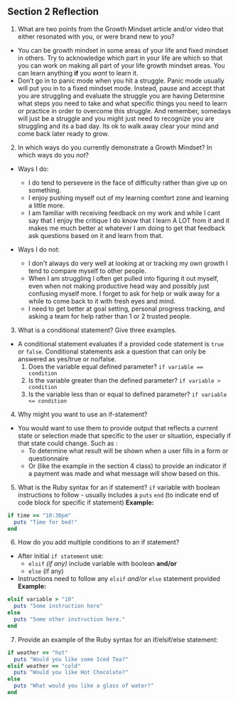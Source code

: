 ## Section 2 Reflection

1. What are two points from the Growth Mindset article and/or video that either resonated with you, or were brand new to you?
  - You can be growth mindset in some areas of your life and fixed mindset in others. Try to acknowledge which part in your life are which so that you can work on making all part of your life growth mindset areas. You can learn anything **if** you *want* to learn it.
  - Don’t go in to panic mode when you hit a struggle. Panic mode usually will put you in to a fixed mindset mode. Instead, pause and accept that you are struggling and evaluate the struggle you are having Determine what steps you need to take and what specific things you need to learn or practice in order to overcome this struggle. And  remember, somedays will just be a struggle and you might just need to recognize you are struggling and its a bad day. Its ok to walk away clear your mind and come back later ready to grow.

2. In which ways do you currently demonstrate a Growth Mindset? In which ways do you _not_?
  - Ways I do:
    * I do tend to persevere in the face of difficulty rather than give up on something.
    * I enjoy pushing myself out of my learning comfort zone and learning a little more.
    * I am familiar with receiving feedback on my work and while I cant say that I enjoy the critique I do know that I learn A LOT from it and it makes me much better at whatever I am doing to get that feedback ask questions based on it and learn from that.

  - Ways I do not:
    * I don't always do very well at looking at or tracking my own growth I tend to compare myself to other people.
    * When I am struggling I often get pulled into figuring it out myself, even when not making productive head way and possibly just confusing myself more. I forget to ask for help or walk away for a while to come back to it with fresh eyes and mind.
    * I need to get better at goal setting, personal progress tracking, and asking a team for help rather than 1 or 2 trusted people.

3. What is a conditional statement? Give three examples.
  - A conditional statement evaluates if a provided code statement is `true` or `false`. Conditional statements ask a question that can only be answered as yes/true or no/false.
    1. Does the variable equal defined parameter? `if variable == condition`
    2. Is the variable greater than the defined parameter? `if variable > condition`
    3. Is the variable less than or equal to defined parameter? `if variable <= condition`

4. Why might you want to use an if-statement?
  - You would want to use them to provide output that reflects a current state or selection made that specific to the user or situation, especially if that state could change. Such as :
    * To determine what result will be shown when a user fills in a form or questionnaire
    * Or (like the example in the section 4 class) to provide an indicator if a payment was made and what message will show based on this.

5. What is the Ruby syntax for an if statement?
  `if` variable with boolean
    instructions to follow - usually includes a `puts`
  `end` (to indicate end of code block for specific if statement)
  __Example:__
```Ruby
if time >= "10:30pm"
  puts "Time for bed!"
end
```

6. How do you add multiple conditions to an if statement?
  - After initial `if statement` use:
    * `elsif` _(if any)_ include variable with boolean
  __and/or__
    * `else` (if any)
  - Instructions need to follow any `elsif` _and/or_ `else` statement provided
  __Example:__
  ```Ruby
  elsif variable > "10"
    puts "Some instruction here"
  else
    puts "Some other instruction here."
  end
  ```

7. Provide an example of the Ruby syntax for an if/elsif/else statement:
```Ruby
if weather == "hot"
  puts "Would you like some Iced Tea?"
elsif weather == "cold"
  puts "Would you like Hot Chocolate?"
else
  puts "What would you like a glass of water?"
end
```
